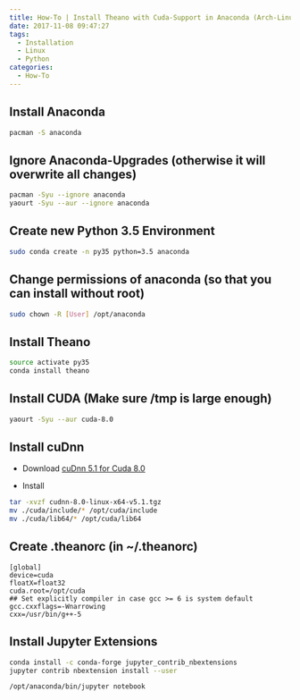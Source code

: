 ```yaml
---
title: How-To | Install Theano with Cuda-Support in Anaconda (Arch-Linux)
date: 2017-11-08 09:47:27
tags:
  - Installation
  - Linux
  - Python
categories:
  - How-To
---
```

## Install Anaconda
```bash
pacman -S anaconda
```

## Ignore Anaconda-Upgrades (otherwise it will overwrite all changes)
```bash
pacman -Syu --ignore anaconda
yaourt -Syu --aur --ignore anaconda
```

## Create new Python 3.5 Environment
```bash
sudo conda create -n py35 python=3.5 anaconda
```

## Change permissions of anaconda (so that you can install without root)
```bash
sudo chown -R [User] /opt/anaconda
```

## Install Theano
```bash
source activate py35
conda install theano
```

## Install CUDA (Make sure /tmp is large enough)
```bash
yaourt -Syu --aur cuda-8.0
```

## Install cuDnn
+ Download
[cuDnn 5.1 for Cuda 8.0](https://developer.nvidia.com/compute/machine-learning/cudnn/secure/v5.1/prod_20161129/8.0/cudnn-8.0-linux-x64-v5.1-tgz)

+ Install
```bash
tar -xvzf cudnn-8.0-linux-x64-v5.1.tgz
mv ./cuda/include/* /opt/cuda/include
mv ./cuda/lib64/* /opt/cuda/lib64
```

## Create .theanorc (in ~/.theanorc)
```config
[global]
device=cuda
floatX=float32
cuda.root=/opt/cuda
## Set explicitly compiler in case gcc >= 6 is system default
gcc.cxxflags=-Wnarrowing
cxx=/usr/bin/g++-5
```

## Install Jupyter Extensions
```bash
conda install -c conda-forge jupyter_contrib_nbextensions
jupyter contrib nbextension install --user

/opt/anaconda/bin/jupyter notebook
```
